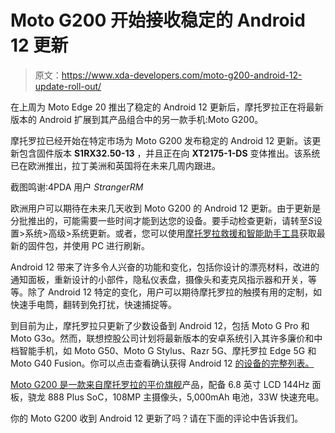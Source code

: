 # Moto G200 开始接收稳定的 Android 12 更新

> 原文：<https://www.xda-developers.com/moto-g200-android-12-update-roll-out/>

在上周为 Moto Edge 20 推出了稳定的 Android 12 更新后，摩托罗拉正在将最新版本的 Android 扩展到其产品组合中的另一款手机:Moto G200。

摩托罗拉已经开始在特定市场为 Moto G200 发布稳定的 Android 12 更新。该更新包含固件版本 **S1RX32.50-13** ，并且正在向 **XT2175-1-DS** 变体推出。该系统已在欧洲推出，拉丁美洲和英国将在未来几周内跟进。

截图鸣谢:4PDA 用户 *StrangerRM*

欧洲用户可以期待在未来几天收到 Moto G200 的 Android 12 更新。由于更新是分批推出的，可能需要一些时间才能到达您的设备。要手动检查更新，请转至*S*设置>系统>高级>系统更新。或者，您可以使用[摩托罗拉救援和智能助手工具](https://shop-links.co/link/?exclusive=1&publisher_slug=xda&article_name=Moto+G200+picks+up+stable+Android+12+update&article_url=https%3A%2F%2Fwww.xda-developers.com%2Fmoto-g200-android-12-update-roll-out%2F&u1=UUxdaUeUpU40940&url=https%3A%2F%2Fwww.motorola.com%2Fus%2Frescue-and-smart-assistant%2Fp)获取最新的固件包，并使用 PC 进行刷新。

Android 12 带来了许多令人兴奋的功能和变化，包括你设计的漂亮材料，改进的通知面板，重新设计的小部件，隐私仪表盘，摄像头和麦克风指示器和开关，等等。除了 Android 12 特定的变化，用户可以期待摩托罗拉的触摸有用的定制，如快速手电筒，翻转到免打扰，快速捕捉等。

到目前为止，摩托罗拉只更新了少数设备到 Android 12，包括 Moto G Pro 和 Moto G3o。然而，联想控股公司计划将最新版本的安卓系统引入其许多廉价和中档智能手机，如 Moto G50、Moto G Stylus、Razr 5G、摩托罗拉 Edge 5G 和 Moto G40 Fusion。你可以点击查看确认获得 Android 12 [的设备的完整列表。](https://www.xda-developers.com/motorola-android-12/)

[Moto G200 是一款来自摩托罗拉的平价旗舰](https://www.xda-developers.com/moto-g200-revealed-with-snapdragon-888-chipset-and-e450-price-tag/)产品，配备 6.8 英寸 LCD 144Hz 面板，骁龙 888 Plus SoC，108MP 主摄像头，5,000mAh 电池，33W 快速充电。

你的 Moto G200 收到 Android 12 更新了吗？请在下面的评论中告诉我们。